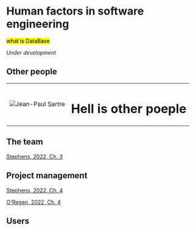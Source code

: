 # Human factors in software engineering
<link rel="stylesheet" type="text/css" href="set09102.css" /> 

<mark>what is DataBase</mark>

*Under development*

## Other people

<feature>

|  |                               |
|--|-------------------------------|
| ![Jean-Paul Sartre](https://upload.wikimedia.org/wikipedia/commons/thumb/b/b7/Jean-Paul_Sartre_in_Venice_%28crop%29.jpg/640px-Jean-Paul_Sartre_in_Venice_%28crop%29.jpg) | <h1>Hell is other poeple </h1> |

</feature>


## The team

[Stephens, 2022, Ch. 3](https://learning.oreilly.com/library/view/beginning-software-engineering/9781119901709/c03.xhtml)


## Project management

[Stephens, 2022, Ch. 4](https://learning.oreilly.com/library/view/beginning-software-engineering/9781119901709/c04.xhtml)

[O'Regen, 2022, Ch. 4](https://link-springer-com.napier.idm.oclc.org/chapter/10.1007/978-3-031-07816-3_4)

## Users

